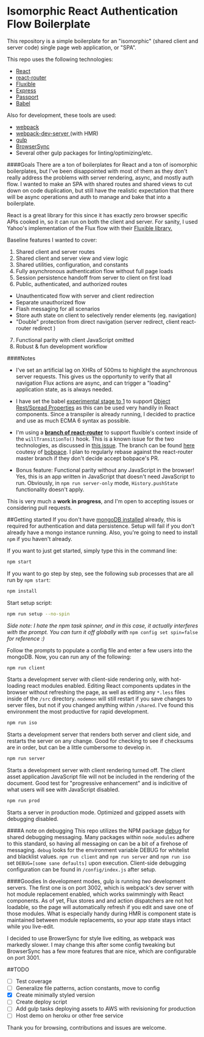 # Isomorphic React Authentication Flow Boilerplate
This repository is a simple boilerplate for an "isomorphic" (shared client and server code) single page web application, or "SPA".

This repo uses the following technologies:
- [React](https://facebook.github.io/react/)
- [react-router](https://github.com/rackt/react-router)
- [Fluxible](fluxible.io)
- [Express](https://www.npmjs.com/package/express)
- [Passport](https://www.npmjs.com/package/passport)
- [Babel](https://babeljs.io/)

Also for development, these tools are used:
- [webpack](http://webpack.github.io/)
- [webpack-dev-server ](http://webpack.github.io/docs/webpack-dev-server.html) (with HMR)
- [gulp](http://gulpjs.com/)
- [BrowserSync](http://www.browsersync.io/)
- Several other gulp packages for linting/optimizing/etc.

####Goals
There are a ton of boilerplates for React and a ton of isomorphic boilerplates, but I've been disappointed with most of them as they don't really address the problems with server rendering, async, and mostly auth flow. I wanted to make an SPA with shared routes and shared views to cut down on code duplication, but still have the realistic expectation that there will be async operations and auth to manage and bake that into a boilerplate.


 React is a great library for this since it has exactly zero browser specific APIs cooked in, so it can run on both the client and server. For sanity, I used Yahoo's implementation of the Flux flow with their [Fluxible library. ](fluxible.io)

Baseline features I wanted to cover:

1. Shared client and server routes
2. Shared client and server view and view logic
3. Shared utilities, configuration, and constants
4. Fully asynchronous authentication flow without full page loads
5. Session persistence handoff from server to client on first load
6. Public, authenticated, and authorized routes
  * Unauthenticated flow with server and client redirection
  * Separate unauthorized flow
  * Flash messaging for all scenarios
  * Store auth state on client to selectively render elements (eg. navigation)
  * "Double" protection from direct navigation (server redirect, client react-router redirect
    )
7. Functional parity with client JavaScript omitted
8. Robust & fun development workflow

####Notes
* I've set an artificial lag on XHRs of 500ms to highlight the asynchronous server requests. This gives us the opportunity to verify that all navigation Flux actions are async, and can trigger a "loading" application state, as is always needed.

* I have set the babel [experimental stage to 1](https://babeljs.io/docs/usage/experimental/) to support [Object Rest/Spread Properties](https://github.com/sebmarkbage/ecmascript-rest-spread) as this can be used very handily in React components. Since a transpiler is already running, I decided to practice and use as much ECMA 6 syntax as possible.

* I'm using a <span style="font-weight:bold;text-decoration:underline;">branch of react-router</span> to support fluxible's context inside of the ```willTransitionTo()``` hook. This is a known issue for the two technologies, as discussed in [this issue](https://github.com/rackt/react-router/pull/590). The branch can be found [here](https://github.com/bobpace/react-router/tree/transitionContext) coutesy of [bobpace](https://github.com/bobpace). I plan to regularly rebase against the react-router master branch if they don't decide accept bobpace's PR.

* Bonus feature: Functional parity without any JavaScript in the browser! Yes, this is an app written in JavaScript that doesn't need JavaScript to run. Obviously, in ```npm run server-only``` mode, ```History.pushState``` functionality doesn't apply.


This is very much a __work in progress__, and I'm open to accepting issues or considering pull requests.

##Getting started
If you don't have [mongoDB installed](http://docs.mongodb.org/manual/installation/) already, this is required for authentication and data persistence. Setup will fail if you don't already have a mongo instance running. Also, you're going to need to install ```npm``` if you haven't already.

If you want to just get started, simply type this in the command line:
```bash
npm start
```

If you want to go step by step, see the following sub processes that are all run by ```npm start```:
```bash
npm install
```

Start setup script:
```bash
npm run setup --no-spin
```
_Side note: I hate the npm task spinner, and in this case, it actually interferes with the prompt. You can turn it off globally with_ ```npm config set spin=false``` _for reference :)_

Follow the prompts to populate a config file and enter a few users into the mongoDB. Now, you can run any of the following:
```bash
npm run client
```
Starts a development server with client-side rendering only, with hot-loading react modules enabled. Editing React components updates in the browser without refreshing the page, as well as editing any ```*.less``` files inside of the ```/src``` directory. ```nodemon``` will still restart if you save changes to server files, but not if you changed anything within ```/shared```. I've found this environment the most productive for rapid development.

```bash
npm run iso
```
Starts a development server that renders both server and client side, and restarts the server on any change. Good for checking to see if checksums are in order, but can be a little cumbersome to develop in.
```bash
npm run server
```
Starts a development server with client rendering turned off. The client asset application JavaScript file will not be included in the rendering of the document. Good test for "progressive enhancement" and is indicitive of what users will see with JavaScript disabled.
```bash
npm run prod
```
Starts a server in production mode. Optimized and gzipped assets with debugging disabled.

####A note on debugging
This repo utilizes the NPM package [debug](https://www.npmjs.com/package/debug) for shared debugging messaging. Many packages within ```node_modules``` adhere to this standard, so having all messaging on can be a bit of a firehose of messaging. ```debug``` looks for the environment variable DEBUG for whitelist and blacklist values. ```npm run client``` and ```npm run server``` and ```npm run iso``` set ```DEBUG=[some sane defaults]``` upon execution. Client-side debugging configuration can be found in ```/config/index.js``` after setup.

####Goodies
In development modes, gulp is running *two* development servers. The first one is on port 3002, which is webpack's dev server with hot module replacement enabled, which works swimmingly with React components. As of yet, Flux stores and and action dispatchers are not hot loadable, so the page will automatically refresh if you edit and save one of those modules. What is especially handy during HMR is component state is maintained between module replacements, so your app state stays intact while you live-edit.

I decided to use BrowerSync for style live editing, as webpack was markedly slower. I may change this after some config tweaking but BrowserSync has a few more features that are nice, which are configurable on port 3001.

##TODO
- [ ] Test coverage
- [ ] Generalize file patterns, action constants, move to config
- [x] Create minimally styled version
- [ ] Create deploy script
- [ ] Add gulp tasks deploying assets to AWS with revisioning for production
- [ ] Host demo on heroku or other free service

Thank you for browsing, contributions and issues are welcome.
